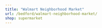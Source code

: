 ```yaml
---
title: "Walmart Neighborhood Market"
url: /bedford/walmart-neighborhood-market/
shop: supermarket
---
```

